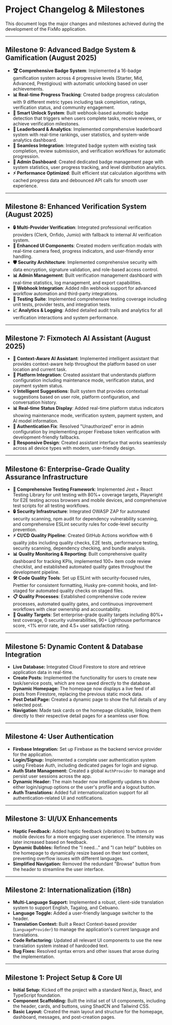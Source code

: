 # Project Changelog & Milestones

This document logs the major changes and milestones achieved during the development of the FixMo application.

---

## Milestone 9: Advanced Badge System & Gamification (August 2025)

*   **🏆 Comprehensive Badge System**: Implemented a 16-badge gamification system across 4 progressive levels (Starter, Mid, Advanced, Prestigious) with automatic unlocking based on user achievements.
*   **📊 Real-time Progress Tracking**: Created badge progress calculation with 9 different metric types including task completion, ratings, verification status, and community engagement.
*   **🎯 Smart Unlock System**: Built webhook-based automatic badge detection that triggers when users complete tasks, receive reviews, or achieve verification milestones.
*   **🏅 Leaderboard & Analytics**: Implemented comprehensive leaderboard system with real-time rankings, user statistics, and system-wide analytics dashboard.
*   **🔗 Seamless Integration**: Integrated badge system with existing task completion, review submission, and verification workflows for automatic progression.
*   **📱 Admin Dashboard**: Created dedicated badge management page with system statistics, user progress tracking, and level distribution analytics.
*   **⚡ Performance Optimized**: Built efficient stat calculation algorithms with cached progress data and debounced API calls for smooth user experience.

---

## Milestone 8: Enhanced Verification System (August 2025)

*   **🔒 Multi-Provider Verification**: Integrated professional verification providers (Clerk, Onfido, Jumio) with fallback to internal AI verification system.
*   **📱 Enhanced UI Components**: Created modern verification modals with real-time camera feed, progress indicators, and user-friendly error handling.
*   **🛡️ Security Architecture**: Implemented comprehensive security with data encryption, signature validation, and role-based access control.
*   **📊 Admin Management**: Built verification management dashboard with real-time statistics, log management, and export capabilities.
*   **🔗 Webhook Integration**: Added n8n webhook support for advanced workflow automation and third-party integrations.
*   **🧪 Testing Suite**: Implemented comprehensive testing coverage including unit tests, provider tests, and integration tests.
*   **📈 Analytics & Logging**: Added detailed audit trails and analytics for all verification interactions and system performance.

---

## Milestone 7: Fixmotech AI Assistant (August 2025)

*   **🤖 Context-Aware AI Assistant**: Implemented intelligent assistant that provides context-aware help throughout the platform based on user location and current task.
*   **🎯 Platform Integration**: Created assistant that understands platform configuration including maintenance mode, verification status, and payment system status.
*   **💡 Intelligent Suggestions**: Built system that provides contextual suggestions based on user role, platform configuration, and conversation history.
*   **📊 Real-time Status Display**: Added real-time platform status indicators showing maintenance mode, verification system, payment system, and AI model information.
*   **🔧 Authentication Fix**: Resolved "Unauthorized" error in admin configuration by implementing proper Firebase token verification with development-friendly fallbacks.
*   **📱 Responsive Design**: Created assistant interface that works seamlessly across all device types with modern, user-friendly design.

---

## Milestone 6: Enterprise-Grade Quality Assurance Infrastructure

*   **🎯 Comprehensive Testing Framework**: Implemented Jest + React Testing Library for unit testing with 80%+ coverage targets, Playwright for E2E testing across browsers and mobile devices, and comprehensive test scripts for all testing workflows.
*   **🔒 Security Infrastructure**: Integrated OWASP ZAP for automated security scanning, npm audit for dependency vulnerability scanning, and comprehensive ESLint security rules for code-level security prevention.
*   **⚡ CI/CD Quality Pipeline**: Created GitHub Actions workflow with 6 quality jobs including quality checks, E2E tests, performance testing, security scanning, dependency checking, and bundle analysis.
*   **📊 Quality Monitoring & Reporting**: Built comprehensive quality dashboard for tracking KPIs, implemented 100+ item code review checklist, and established automated quality gates throughout the development pipeline.
*   **🛠️ Code Quality Tools**: Set up ESLint with security-focused rules, Prettier for consistent formatting, Husky pre-commit hooks, and lint-staged for automated quality checks on staged files.
*   **📋 Quality Processes**: Established comprehensive code review processes, automated quality gates, and continuous improvement workflows with clear ownership and accountability.
*   **🎯 Quality Targets**: Set enterprise-grade quality targets including 80%+ test coverage, 0 security vulnerabilities, 90+ Lighthouse performance score, <1% error rate, and 4.5+ user satisfaction rating.

---

## Milestone 5: Dynamic Content & Database Integration

*   **Live Database:** Integrated Cloud Firestore to store and retrieve application data in real-time.
*   **Create Posts:** Implemented the functionality for users to create new task/service posts, which are now saved directly to the database.
*   **Dynamic Homepage:** The homepage now displays a live feed of all posts from Firestore, replacing the previous static mock data.
*   **Post Detail Page:** Created a dynamic page to show the full details of any selected post.
*   **Navigation:** Made task cards on the homepage clickable, linking them directly to their respective detail pages for a seamless user flow.

---

## Milestone 4: User Authentication

*   **Firebase Integration:** Set up Firebase as the backend service provider for the application.
*   **Login/Signup:** Implemented a complete user authentication system using Firebase Auth, including dedicated pages for login and signup.
*   **Auth State Management:** Created a global `AuthProvider` to manage and persist user sessions across the app.
*   **Dynamic Header:** The main header now intelligently updates to show either login/signup options or the user's profile and a logout button.
*   **Auth Translations:** Added full internationalization support for all authentication-related UI and notifications.

---

## Milestone 3: UI/UX Enhancements

*   **Haptic Feedback:** Added haptic feedback (vibration) to buttons on mobile devices for a more engaging user experience. The intensity was later increased based on feedback.
*   **Dynamic Bubbles:** Refined the "I need..." and "I can help!" bubbles on the homepage to dynamically resize based on their text content, preventing overflow issues with different languages.
*   **Simplified Navigation:** Removed the redundant "Browse" button from the header to streamline the user interface.

---

## Milestone 2: Internationalization (i18n)

*   **Multi-Language Support:** Implemented a robust, client-side translation system to support English, Tagalog, and Cebuano.
*   **Language Toggle:** Added a user-friendly language switcher to the header.
*   **Translation Context:** Built a React Context-based provider (`LanguageProvider`) to manage the application's current language and translations.
*   **Code Refactoring:** Updated all relevant UI components to use the new translation system instead of hardcoded text.
*   **Bug Fixes:** Resolved syntax errors and other issues that arose during the implementation.

---

## Milestone 1: Project Setup & Core UI

*   **Initial Setup:** Kicked off the project with a standard Next.js, React, and TypeScript foundation.
*   **Component Scaffolding:** Built the initial set of UI components, including the header, cards, and buttons, using ShadCN and Tailwind CSS.
*   **Basic Layout:** Created the main layout and structure for the homepage, dashboard, messages, and post-creation pages.
